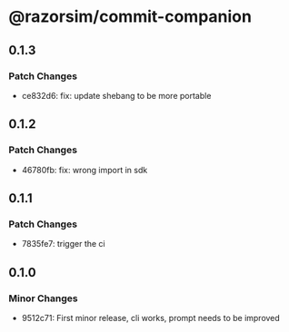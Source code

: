 # @razorsim/commit-companion

## 0.1.3

### Patch Changes

- ce832d6: fix: update shebang to be more portable

## 0.1.2

### Patch Changes

- 46780fb: fix: wrong import in sdk

## 0.1.1

### Patch Changes

- 7835fe7: trigger the ci

## 0.1.0

### Minor Changes

- 9512c71: First minor release, cli works, prompt needs to be improved
